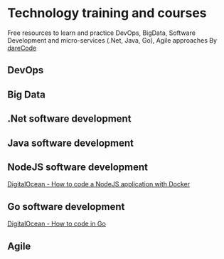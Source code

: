 # Technology training and courses
Free resources to learn and practice DevOps, BigData, Software Development and micro-services (.Net, Java, Go), Agile approaches 
By [dareCode](https://www.darecode.com)

## DevOps

## Big Data

## .Net software development

## Java software development

## NodeJS software development

[DigitalOcean - How to code a NodeJS application with Docker](https://www.digitalocean.com/community/tutorials/how-to-build-a-node-js-application-with-docker)


## Go software development

[DigitalOcean - How to code in Go](https://www.digitalocean.com/community/tutorial_series/how-to-code-in-go)


## Agile
